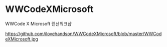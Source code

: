 # WWCodeXMicrosoft
WWCode X Microsoft 랜선워크샵

https://github.com/ilovehandson/WWCodeXMicrosoft/blob/master/WWCodeXMicrosoft.jpg
